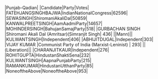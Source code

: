  
|Punjab-Qadian|
|Candidate|Party|Votes|
|FATEHJANGSINGHBAJWA|IndianNationalCongress|62596|
|SEWASINGH|ShiromaniAkaliDal|50859|
|KANWALPREETSINGH|AamAadmiParty|14657|
|MOHINDERSINGH|BahujanSamajParty|518|
|GURBACHAN SINGH      |Shiromani Akali Dal (Amritsar)(Simranjit Singh|  436|
||Mann)||
|KULWANTSINGH|Independent|406|
|ABHIJITDUGAL|Independent|303|
|VIJAY KUMAR          |Communist Party of India (Marxist-Leninist)   |  293|
||(Liberation)||
|CHARANJITKAUR|Independent|276|
|ROHITGUPTA|HindustanShaktiSena|232|
|KULWANTSINGH|AapnaPunjabParty|215|
|RAMANKUMAR|HindustanUtthanParty|85|
|NoneoftheAbove|NoneoftheAbove|953|
